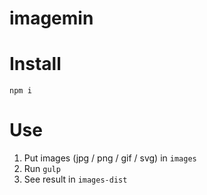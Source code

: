# imagemin

# Install

    npm i
    
# Use

1. Put images (jpg / png / gif / svg) in `images`
2. Run `gulp`
3. See result in `images-dist`
